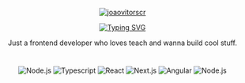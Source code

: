 <p align="center">
  <a href="https://github.com/joaovitorscr">
    <img src="https://readme-typing-svg.demolab.com?font=Fira+Code&size=22&duration=1&pause=1000&color=F76264&center=true&vCenter=true&random=false&width=435&lines=joaovitorscr" alt="joaovitorscr" />
  </a>
</p>

<p align="center">
  <a href="https://git.io/typing-svg">
    <img src="https://readme-typing-svg.demolab.com?font=Fira+Code&color=F76264FF&size=22&pause=1000&center=true&vCenter=true&random=false&width=435&lines=Frontend+Developer" alt="Typing SVG" />
  </a>
</p>

<p align="center">
  Just a frontend developer who loves teach and wanna build cool stuff.
</p>

#

<div align="center">
  <img src="https://custom-icon-badges.demolab.com/badge/-Node.js-339933?style=for-the-badge&logo=node.js&logoColor=white" alt="Node.js" />  
  <img src="https://custom-icon-badges.demolab.com/badge/-TypeScript-3178c6?style=for-the-badge&logo=typescript&logoColor=white" alt="Typescript" />  
  <img src="https://custom-icon-badges.demolab.com/badge/-React-218AAB?style=for-the-badge&logo=react&logoColor=white" alt="React" />  
  <img src="https://custom-icon-badges.demolab.com/badge/-Next.js-fff?style=for-the-badge&logo=nextjs&logoColor=black" alt="Next.js" />  
  <img src="https://custom-icon-badges.demolab.com/badge/-Angular-c3002f?style=for-the-badge&logo=angular&logoColor=white" alt="Angular" />  
  <img src="https://custom-icon-badges.demolab.com/badge/-Linux-000?style=for-the-badge&logo=linux&logoColor=white" alt="Node.js" />  
</div>

<!--
## Repositories

<p align="center">
    <a href="https://github.com/joaovitorscr/cash-app">
      <img width="278" src="https://readme-stats-nine-sigma.vercel.app/api/pin/?username=joaovitorscr&repo=cash-app&theme=react&bg_color=1F222E&title_color=F85D7F&hide_border=true&icon_color=F8D866" alt="EasyCheckBox">
    </a>
</p>

## Templates
<div align="center">
    <a href="https://github.com/joaovitorscr/next-template">
      <img width="278" src="https://readme-stats-nine-sigma.vercel.app/api/pin/?username=joaovitorscr&repo=next-template&theme=react&bg_color=1F222E&title_color=F85D7F&hide_border=true&icon_color=F8D866" alt="EasyCheckBox">
    </a>
   <a href="https://github.com/joaovitorscr/vite-react-template">
      <img width="278" src="https://readme-stats-nine-sigma.vercel.app/api/pin/?username=joaovitorscr&repo=vite-react-template&theme=react&bg_color=1F222E&title_color=F85D7F&hide_border=true&icon_color=F8D866" alt="EasyCheckBox">
    </a>
</div>
!-->

